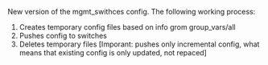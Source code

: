New version of the mgmt_swithces config. The following working process:
1) Creates temporary config files based on info grom group_vars/all
2) Pushes config to switches
3) Deletes temporary files
[Imporant: pushes only incremental config, what means that existing config is only updated, not repaced]
